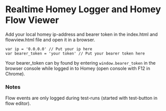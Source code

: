 # Realtime Homey Logger and Homey Flow Viewer

Add your local homey ip-address and bearer token in the index.html and flowview.html file and open it in a browser.

```
var ip = '0.0.0.0' // Put your ip here
var bearer_token = 'your token' // Put your bearer token here
```

Your bearer_token can by found by entering `window.bearer_token` in the browser console while logged in to Homey (open console with F12 in Chrome).

### Notes

Flow events are only logged during test-runs (started with test-button in flow editor).
